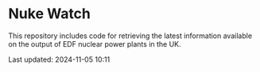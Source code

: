 # Nuke Watch

This repository includes code for retrieving the latest information available on the output of EDF nuclear power plants in the UK.

Last updated: 2024-11-05 10:11